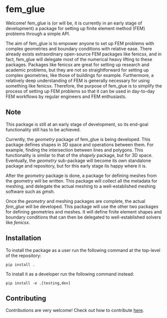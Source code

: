 # fem_glue

Welcome! fem_glue is (or will be, it is currently in an early stage of development) a package for setting up finite element method (FEM) problems through a simple API. 

The aim of fem_glue is to empower anyone to set up FEM problems with complex geometries and boundary conditions with relative ease.
There already exists extraordinary open-source FEM packages like fenicsx, and in fact, fem_glue will delegate most of the numerical heavy lifting to these packages.
Packages like fenicsx are great for setting up research and academic problems, but they are not so straightforward for setting up complex geometries, like those of buildings for example.
Furthermore, a relatively deep understanding of FEM is generally necessary for using something like fenicsx.
Therefore, the purpose of fem_glue is to simplify the process of setting up FEM problems so that it can be used in day-to-day FEM workflows by regular engineers and FEM enthusiasts.


## Note

This package is still at an early stage of development, so its end-goal functionality still has to be achieved.

Currently, the _geometry_ package of fem_glue is being developed. 
This package defines shapes in 3D space and operations between them. 
For example, finding the intersection between lines and polygons.
This functionality is similar to that of the _shapely_ package, but for 3D space.
Eventually, the _geometry_ sub-package will become its own standalone package and repository, but for this early stage its happy where it is.

After the _geometry_ package is done, a package for defining meshes from the geometry will be written.
This package will collect all the metadata for meshing, and delegate the actual meshing to a well-established meshing software such as _gmsh_.

Once the _geometry_ and meshing packages are complete, the actual _fem_glue_ will be developed.
This package will use the other two packages for defining geometries and meshes.
It will define finite element shapes and boundary conditions that can then be delegated to well-established solvers like _fenicsx_.


## Installation

To install the package as a user run the following command at the top-level of the repository:

```shell
pip install .
```

To install it as a developer run the following command instead:

```shell
pip install -e .[testing,dev]
```


## Contributing

Contributions are very welcome!
Check out how to contribute [here](CONTRIBUTING.md).
